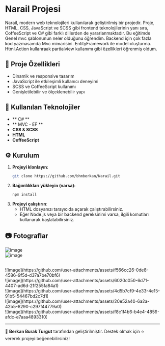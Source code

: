 # Narail Projesi

Narail, modern web teknolojileri kullanılarak geliştirilmiş bir projedir. Proje, HTML, CSS, JavaScript ve SCSS gibi frontend teknolojilerinin yanı sıra, CoffeeScript ve C# gibi farklı dillerden de yararlanmaktadır.
Bu eğitimde Genel mvc şablonunun neler olduğunu öğrendim. Backend için çok fazla kod yazmasamda Mvc mimarisini. EntityFramework ile model oluşturma. Html.Action kullanraak partialview kullanımı gibi özellikleri öğrenmiş oldum.
## 📌 Proje Özellikleri

- Dinamik ve responsive tasarım
- JavaScript ile etkileşimli kullanıcı deneyimi
- SCSS ve CoffeeScript kullanımı
- Genişletilebilir ve ölçeklenebilir yapı

## 🚀 Kullanılan Teknolojiler

- ** C# **
- ** MVC - EF ** 
- **CSS & SCSS**
- **HTML** 
- **CoffeeScript**
  

## ⚙️ Kurulum

1. **Projeyi klonlayın:**
   ```sh
   git clone https://github.com/bhmberkan/Narail.git
   ```
2. **Bağımlılıkları yükleyin (varsa):**
   ```sh
   npm install
   ```
3. **Projeyi çalıştırın:**
   - HTML dosyanızı tarayıcıda açarak çalıştırabilirsiniz.
   - Eğer Node.js veya bir backend gereksinimi varsa, ilgili komutları kullanarak başlatabilirsiniz.

## 📷 Fotograflar


![image](https://github.com/user-attachments/assets/e20f027c-cac2-4561-ae39-a6b2529b9ba7)
<br>
![image](https://github.com/user-attachments/assets/bfb96a2a-6485-4463-b1b7-57cd106342cb)

<br>
![image](https://github.com/user-attachments/assets/f566cc26-0de8-4586-9f5d-d37a7be70bf6)
<br>
![image](https://github.com/user-attachments/assets/6020c050-6d71-4407-ad6d-21f255fa84a1)
<br>
![image](https://github.com/user-attachments/assets/4d5b7cf9-4e33-4e15-91b5-54467bd2c7d1)
<br>
![image](https://github.com/user-attachments/assets/20e52a40-6a2a-42b5-8290-c297f44779a0)
<br>
![image](https://github.com/user-attachments/assets/f8c1f4b6-b4e4-4859-afdc-e7aaa4893310)
<br>


---

📌 **Berkan Burak Turgut** tarafından geliştirilmiştir. Destek olmak için ⭐ vererek projeyi beğenebilirsiniz!


